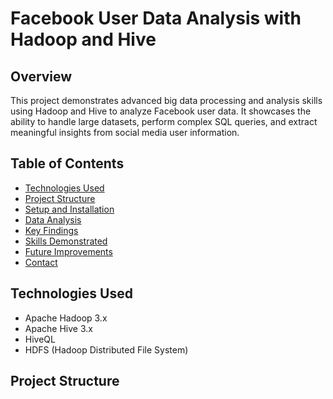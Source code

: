 # Facebook User Data Analysis with Hadoop and Hive

## Overview

This project demonstrates advanced big data processing and analysis skills using Hadoop and Hive to analyze Facebook user data. It showcases the ability to handle large datasets, perform complex SQL queries, and extract meaningful insights from social media user information.

## Table of Contents

- [Technologies Used](#technologies-used)
- [Project Structure](#project-structure)
- [Setup and Installation](#setup-and-installation)
- [Data Analysis](#data-analysis)
- [Key Findings](#key-findings)
- [Skills Demonstrated](#skills-demonstrated)
- [Future Improvements](#future-improvements)
- [Contact](#contact)

## Technologies Used

- Apache Hadoop 3.x
- Apache Hive 3.x
- HiveQL
- HDFS (Hadoop Distributed File System)

## Project Structure
